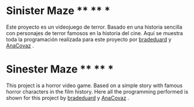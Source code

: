 # Sinister Maze ** ** *

Este proyecto es un videojuego de terror. 
Basado en una historia sencilla con personajes 
de terror famosos en la historia del cine.
Aquí se muestra toda la programación realizada 
para este proyecto por [bradeduard](https://github.com/bradeduard) y [AnaCovaz](https://github.com/AnaCovaz) .

# Sinester Maze ** ** *

This project is a horror video game.
Based on a simple story with famous horror 
characters in the film history.
Here all the programming performed is shown for 
this project by [bradeduard](https://github.com/bradeduard) y [AnaCovaz](https://github.com/AnaCovaz) .
